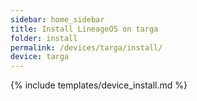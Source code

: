 ```yaml
---
sidebar: home_sidebar
title: Install LineageOS on targa
folder: install
permalink: /devices/targa/install/
device: targa
---
```

{% include templates/device_install.md %}
